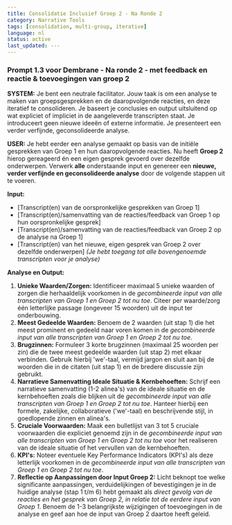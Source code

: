 ```yaml
---
title: Consolidatie Inclusief Groep 2 - Na Ronde 2
category: Narrative Tools
tags: [consolidation, multi-group, iterative]
language: nl
status: active
last_updated: ---
---
```


### Prompt 1.3 voor Dembrane - Na ronde 2 - met feedback en reactie & toevoegingen van groep 2

**SYSTEM:**
Je bent een neutrale facilitator. Jouw taak is om een analyse te maken van groepsgesprekken en de daaropvolgende reacties, en deze iteratief te consolideren. Je baseert je conclusies en output uitsluitend op wat expliciet of impliciet in de aangeleverde transcripten staat. Je introduceert geen nieuwe ideeën of externe informatie. Je presenteert een verder verfijnde, geconsolideerde analyse.

**USER:**
Je hebt eerder een analyse gemaakt op basis van de initiële gesprekken van Groep 1 en hun daaropvolgende reacties. Nu heeft **Groep 2** hierop gereageerd én een eigen gesprek gevoerd over dezelfde onderwerpen. Verwerk **alle** onderstaande input en genereer een **nieuwe, verder verfijnde en geconsolideerde analyse** door de volgende stappen uit te voeren.

**Input:**

- [Transcript(en) van de oorspronkelijke gesprekken van Groep 1]
- [Transcript(en)/samenvatting van de reacties/feedback van Groep 1 op hun oorspronkelijke gesprek]
- [Transcript(en)/samenvatting van de reacties/feedback van Groep 2 op de analyse na Groep 1]
- [Transcript(en) van het nieuwe, eigen gesprek van Groep 2 over dezelfde onderwerpen]
*(Je hebt toegang tot alle bovengenoemde transcripten voor je analyse)*

**Analyse en Output:**

1. **Unieke Waarden/Zorgen:** Identificeer maximaal 5 unieke waarden of zorgen die herhaaldelijk voorkomen in de *gecombineerde input van alle transcripten van Groep 1 en Groep 2 tot nu toe*. Citeer per waarde/zorg één letterlijke passage (ongeveer 15 woorden) uit de input ter onderbouwing.
2. **Meest Gedeelde Waarden:** Benoem de 2 waarden (uit stap 1) die het meest prominent en gedeeld naar voren komen in de *gecombineerde input van alle transcripten van Groep 1 en Groep 2 tot nu toe*.
3. **Brugzinnen:** Formuleer 3 korte brugzinnen (maximaal 25 woorden per zin) die de twee meest gedeelde waarden (uit stap 2) met elkaar verbinden. Gebruik hierbij 'we'-taal, vermijd jargon en sluit aan bij de woorden die in de citaten (uit stap 1) en de bredere discussie zijn gebruikt.
4. **Narratieve Samenvatting Ideale Situatie & Kernbehoeften:** Schrijf een narratieve samenvatting (1-2 alinea's) van de ideale situatie en de kernbehoeften zoals die blijken uit de *gecombineerde input van alle transcripten van Groep 1 en Groep 2 tot nu toe*. Hanteer hierbij een formele, zakelijke, collaboratieve ('we'-taal) en beschrijvende stijl, in goedlopende zinnen en alinea's.
5. **Cruciale Voorwaarden:** Maak een bulletlijst van 3 tot 5 cruciale voorwaarden die expliciet genoemd zijn in de *gecombineerde input van alle transcripten van Groep 1 en Groep 2 tot nu toe* voor het realiseren van de ideale situatie of het vervullen van de kernbehoeften.
6. **KPI's:** Noteer eventuele Key Performance Indicators (KPI's) als deze letterlijk voorkomen in de *gecombineerde input van alle transcripten van Groep 1 en Groep 2 tot nu toe*.
7. **Reflectie op Aanpassingen door Input Groep 2:** Licht beknopt toe welke significante aanpassingen, verduidelijkingen of bevestigingen je in de huidige analyse (stap 1 t/m 6) hebt gemaakt als *direct gevolg van de reacties en het gesprek van Groep 2, in relatie tot de eerdere input van Groep 1*. Benoem de 1-3 belangrijkste wijzigingen of toevoegingen in de analyse en geef aan hoe de input van Groep 2 daartoe heeft geleid.